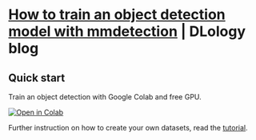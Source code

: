 # [How to train an object detection model with mmdetection](https://www.dlology.com/blog/how-to-train-an-object-detection-model-with-mmdetection/) | DLology blog

## Quick start
Train an object detection with Google Colab and free GPU.

[![Open in Colab](https://colab.research.google.com/assets/colab-badge.svg)](https://colab.research.google.com/github/Tony607/mmdetection_object_detection_demo/blob/master/mmdetection_train_custom_data.ipynb)


Further instruction on how to create your own datasets, read the [tutorial](https://www.dlology.com/blog/how-to-train-an-object-detection-model-with-mmdetection/).